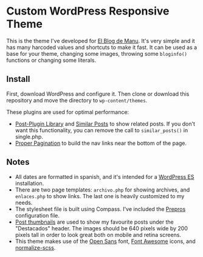 # Custom WordPress Responsive Theme

This is the theme I've developed for [El Blog de Manu](http://elblogdemanu.com/). It's very simple and it has many harcoded values and shortcuts to make it fast. It can be used as a base for your theme, changing some images, throwing some `bloginfo()` functions or changing some literals.

## Install

First, download WordPress and configure it. Then clone or download this repository and move the directory to `wp-content/themes`.

These plugins are used for optimal performance:

* [Post-Plugin Library](https://wordpress.org/plugins/post-plugin-library/) and [Similar Posts](https://wordpress.org/plugins/similar-posts/) to show related posts. If you don't want this functionality, you can remove the call to `similar_posts()` in single.php.
* [Proper Pagination](https://wordpress.org/plugins/proper-pagination/) to build the nav links near the bottom of the page.

## Notes

* All dates are formatted in spanish, and it's intended for a [WordPress ES](https://es.wordpress.org/) installation.
* There are two page templates: `archivo.php` for showing archives, and `enlaces.php` to show links. The last one is heavily customized to my needs.
* The stylesheet file is built using Compass. I've included the [Prepros](https://prepros.io/) configuration file.
* [Post thumbnails](http://codex.wordpress.org/Post_Thumbnails) are used to show my favourite posts under the "Destacados" header. The images should be 640 pixels wide by 200 pixels tall in order to look great both on mobile and retina screens.
* This theme makes use of the [Open Sans](https://www.google.com/fonts/specimen/Open+Sans) font, [Font Awesome](http://fortawesome.github.io/Font-Awesome/) icons, and [normalize-scss](https://github.com/JohnAlbin/normalize-scss).